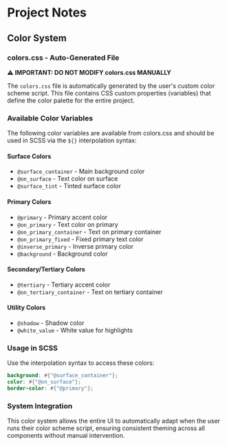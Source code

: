 # Project Notes

## Color System

### colors.css - Auto-Generated File
**⚠️ IMPORTANT: DO NOT MODIFY colors.css MANUALLY**

The `colors.css` file is automatically generated by the user's custom color scheme script. This file contains CSS custom properties (variables) that define the color palette for the entire project.

### Available Color Variables
The following color variables are available from colors.css and should be used in SCSS via the `${}` interpolation syntax:

#### Surface Colors
- `@surface_container` - Main background color
- `@on_surface` - Text color on surface
- `@surface_tint` - Tinted surface color

#### Primary Colors
- `@primary` - Primary accent color
- `@on_primary` - Text color on primary
- `@on_primary_container` - Text on primary container
- `@on_primary_fixed` - Fixed primary text color
- `@inverse_primary` - Inverse primary color
- `@background` - Background color

#### Secondary/Tertiary Colors
- `@tertiary` - Tertiary accent color
- `@on_tertiary_container` - Text on tertiary container

#### Utility Colors
- `@shadow` - Shadow color
- `@white_value` - White value for highlights

### Usage in SCSS
Use the interpolation syntax to access these colors:
```scss
background: #{"@surface_container"};
color: #{"@on_surface"};
border-color: #{"@primary"};
```

### System Integration
This color system allows the entire UI to automatically adapt when the user runs their color scheme script, ensuring consistent theming across all components without manual intervention.
